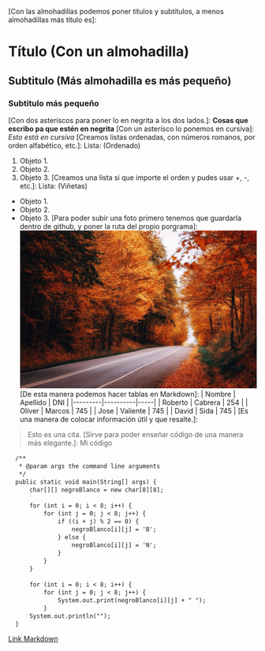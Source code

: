 [Con las almohadillas podemos poner títulos y subtítulos, a menos almohadillas más título es]:
# Título (Con un almohadilla)
## Subtitulo (Más almohadilla es más pequeño)
### Subtitulo más pequeño
[Con dos asteríscos para poner lo en negrita a los dos lados.]:
**Cosas que escribo pa que estén en negrita**
[Con un asterísco lo ponemos en cursiva]:
*Esto está en cursiva*
[Creamos listas ordenadas, con números romanos, por orden alfabético, etc.]:
Lista: (Ordenado)
1. Objeto 1.
2. Objeto 2.
3. Objeto 3.
[Creamos una lista si que importe el orden y pudes usar +, -, etc.]:
Lista: (Viñetas)
- Objeto 1.
- Objeto 2.
- Objeto 3.
[Para poder subir una foto primero tenemos que guardarla dentro de github, y poner la ruta del propio porgrama]:
![Imagen al azar](forest-8371211_1280.jpg)
[De esta manera podemos hacer tablas en Markdown]:
| Nombre  | Apellido | DNI |
|---------|----------|-----|
| Roberto | Cabrera  | 254 |
| Oliver  | Marcos   | 745 |
| Jose    | Valiente | 745 |
| David   | Sida     | 745 |
[Es una manera de colocar información útil y que resalte.]:
>Esto es una cita.
[Sirve para poder enseñar código de una manera más elegante.]:
Mi código

      /**
       * @param args the command line arguments
       */
      public static void main(String[] args) {
          char[][] negroBlanco = new char[8][8];

          for (int i = 0; i < 8; i++) {
              for (int j = 0; j < 8; j++) {
                  if ((i + j) % 2 == 0) {
                      negroBlanco[i][j] = 'B';
                  } else {
                      negroBlanco[i][j] = 'N';
                  }
              }
          }

          for (int i = 0; i < 8; i++) {
              for (int j = 0; j < 8; j++) {
                  System.out.print(negroBlanco[i][j] + " ");
              }
          System.out.println("");
      }
[Link Markdown](https://www.markdownguide.org/basic-syntax/)
      
